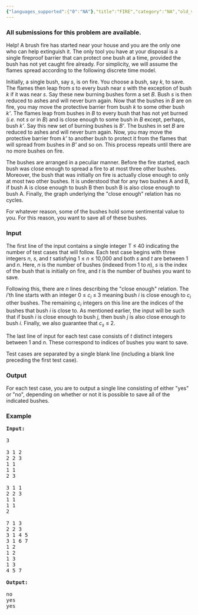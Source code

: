 ```yaml
---
{"languages_supported":{"0":"NA"},"title":"FIRE","category":"NA","old_version":true,"problem_code":"FIRE","tags":{"0":"NA"},"layout":"problem"}
---
```


<h3> All submissions for this problem are available. </h3><p>
Help! A brush fire has started near your house and you are the only one who can help extinguish it. The only tool you have at your disposal is a single fireproof barrier that can protect one bush at a time, provided the bush has not yet caught fire already. For simplicity, we will assume the flames spread according to the following discrete time model.

</p><p>
Initially, a single bush, say <i>s</i>, is on fire. You choose a bush, say <i>k</i>, to save. The flames then leap from <i>s</i> to every bush near <i>s</i> with the exception of bush <i>k</i> if it was near <i>s</i>. Say these new burning bushes form a set <i>B</i>. Bush <i>s</i> is then reduced to ashes and will never burn again. Now that the bushes in <i>B</i> are on fire, you may move the protective barrier from bush <i>k</i> to some other bush <i>k'</i>. The flames leap from bushes in <i>B</i> to every bush that has not yet burned (<i>i.e.</i> not <i>s</i> or in <i>B</i>) and is close enough to some bush in <i>B</i> except, perhaps, bush <i>k'</i>. Say this new set of burning bushes is <i>B'</i>.
The bushes in set <i>B</i> are reduced to ashes and will never burn again. Now, you may move the protective barrier from <i>k'</i> to another bush to protect it from the flames that will spread from bushes in <i>B'</i> and so on. This process repeats until there are no more bushes on fire.

</p><p>
The bushes are arranged in a peculiar manner. Before the fire started, each bush was close enough to spread a fire to at most three other bushes. Moreover, the bush that was initially on fire is actually close enough to only at most two other bushes. It is understood that for any two bushes A and B, if bush A is close enough to bush B then bush B is also close enough to bush A. Finally, the graph underlying the "close enough" relation has no cycles.

</p><p>
For whatever reason, some of the bushes hold some sentimental value to you. For this reason, you want to save all of these bushes.

<h3>Input</h3>
</p><p>
The first line of the input contains a single integer T &le; 40 indicating the number of test cases that will follow. Each test case begins with three integers <i>n</i>, <i>s</i>, and <i>t</i> satisfying 1 ≤ <i>n</i> ≤ 10,000 and both <i>s</i> and <i>t</i> are between 1 and <i>n</i>. Here, <i>n</i> is the number of bushes (indexed from 1 to <i>n</i>), <i>s</i> is the index of the bush that is initially on fire, and <i>t</i> is the number of bushes you want to save.

</p><p>
Following this, there are <i>n</i> lines describing the "close enough" relation. The <i>i</i>'th line starts with an integer 0 ≤ <i>c<sub>i</sub></i> ≤ 3 meaning bush <i>i</i> is close enough to <i>c<sub>i</sub></i> other bushes. The remaining <i>c<sub>i</sub></i> integers on this line are the indices of the bushes that bush <i>i</i> is close to. As mentioned earlier, the input will be such that if bush <i>i</i> is close enough to bush <i>j</i>, then bush <i>j</i> is also close enough to bush <i>i</i>. Finally, we also guarantee that <i>c<sub>s</sub></i> ≤ 2.

</p><p>
The last line of input for each test case consists of <i>t</i> distinct integers between 1 and <i>n</i>. These correspond to indices of bushes you want to save.

</p><p>
Test cases are separated by a single blank line (including a blank line preceding the first test case).

<h3>Output</h3>
</p><p>
For each test case, you are to output a single line consisting of either "yes" or "no", depending on whether or not it is possible to save all of the indicated bushes.


<h3>Example</h3>

<pre>
<b>Input:</b>

3

3 1 2
2 2 3
1 1
1 1
2 3

3 1 1
2 2 3
1 1
1 1
2

7 1 3
2 2 3
3 1 4 5
3 1 6 7
1 2
1 2
1 3
1 3
4 5 7

<b>Output:</b>

no
yes
yes
</pre></p>    
